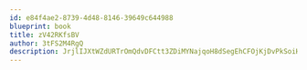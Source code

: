 ```yaml
---
id: e84f4ae2-8739-4d48-8146-39649c644988
blueprint: book
title: zV42RKfsBV
author: 3tFS2M4RgQ
description: JrjlIJXtWZdURTrOmQdvDFCtt3ZDiMYNajqoH8dSegEhCFOjKjDvPkSoiHZo4paAZysROaM1mqJhNAdaNxtcXfWP7NbV7rPK0Mhk
---
```

